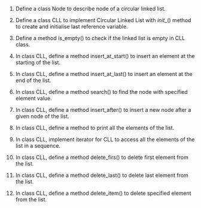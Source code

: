 
1. Define a class Node to describe node of a circular linked list.

2. Define a class CLL to implement Circular Linked List with _init__() method to create and initialise last reference variable.

3. Define a method is_empty() to check if the linked list is empty in CLL class.

4. In class CLL, define a method insert_at_start() to insert an element at the starting of the list.

5. In class CLL, define a method insert_at_last() to insert an element at the end of the list.

6. In class CLL, define a method search() to find the node with specified element value.

7. In class CLL, define a method insert_after() to insert a new node after a given node of the list.

8. In class CLL, define a method to print all the elements of the list.

9. In class CLL, implement iterator for CLL to access all the elements of the list in a sequence.

10. In class CLL, define a method delete_firs() to delete first element from the list.

11. In class CLL, define a method delete_last() to delete last element from the list.

12. In class CLL, define a method delete_item() to delete specified element from the list.